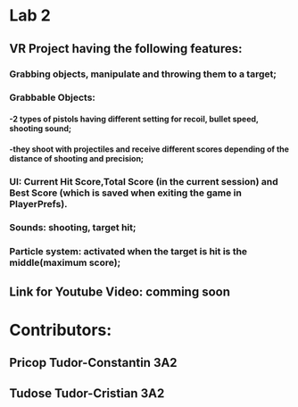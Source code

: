 # Lab 2 

## VR Project having the following features:

### Grabbing objects, manipulate and throwing them to a target;
### Grabbable Objects:
#### -2 types of pistols having different setting for recoil, bullet speed, shooting sound;
#### -they shoot with projectiles and receive different scores depending of the distance of shooting and precision;
### UI: Current Hit Score,Total Score (in the current session) and Best Score (which is saved when exiting the game in PlayerPrefs).
### Sounds: shooting, target hit;
### Particle system: activated when the target is hit is the middle(maximum score);

## Link for Youtube Video: comming soon

# Contributors:

## Pricop Tudor-Constantin 3A2
## Tudose Tudor-Cristian 3A2
